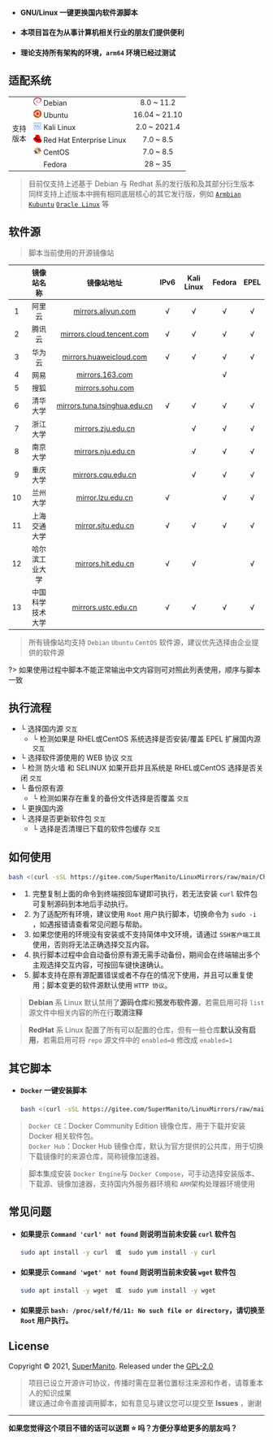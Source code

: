 - #### __GNU/Linux 一键更换国内软件源脚本__ <!-- {docsify-ignore} -->
- #### __本项目旨在为从事计算机相关行业的朋友们提供便利__ <!-- {docsify-ignore} -->
- #### __理论支持所有架构的环境，`arm64` 环境已经过测试__ <!-- {docsify-ignore} -->

## 适配系统

<table>
<tr>
    <td rowspan="7"> 支持<br/>版本<br/>
</tr>
<tr>
    <td><a href="https://www.debian.org"><img src="../img/icon/debian.svg" width="16" height="16"/></a>&nbsp;Debian</td>
    <td align="center">8.0 ~ 11.2</td>
</tr>
<tr>
    <td><a href="https://cn.ubuntu.com"><img src="../img/icon/ubuntu.svg" width="16" height="16"/></a>&nbsp;Ubuntu</td>
    <td align="center">16.04 ~ 21.10</td>
</tr>
<tr>
    <td><a href="https://www.kali.org"><img src="../img/icon/kali.svg" width="16" height="16"/></a>&nbsp;Kali Linux</td>
    <td align="center">2.0 ~ 2021.4</td>
</tr>
<tr>
    <td><a href="https://access.redhat.com/products/red-hat-enterprise-linux"><img src="../img/icon/redhat.svg" width="16" height="16"/></a>&nbsp;Red Hat Enterprise Linux</td>
    <td align="center">7.0 ~ 8.5</td>
</tr>
<tr>
    <td><a href="https://www.centos.org"><img src="../img/icon/centos.svg" width="16" height="16"/></a>&nbsp;CentOS</td>
    <td align="center">7.0 ~ 8.5</td>
</tr>
<tr>
    <td><a href="https://getfedora.org/zh_Hans_CN"><img src="../img/icon/fedora.ico" width="16" height="16"/></a>&nbsp;Fedora</td>
    <td align="center">28 ~ 35</td>
</tr>
</table>

> 目前仅支持上述基于 Debian 与 Redhat 系的发行版和及其部分衍生版本 \
> 同样支持上述版本中拥有相同底层核心的其它发行版，例如 [`Armbian`](https://www.armbian.com) [`Kubuntu`](https://kubuntu.org) [`Oracle Linux`](https://www.oracle.com/cn/technical-resources) 等

## 软件源
> 脚本当前使用的开源镜像站

| | 镜像站名称 | 镜像站地址 | IPv6 | Kali Linux | Fedora | EPEL |
| :------: | :------: | :------: | :------: | :------: | :------: | :------: |
| 1 | 阿里云 | [mirrors.aliyun.com](https://developer.aliyun.com/special/mirrors/notice) | √ | √ | √ | √ |
| 2 | 腾讯云 | [mirrors.cloud.tencent.com](https://mirrors.cloud.tencent.com) | √ | √ | √ | √ |
| 3 | 华为云 | [mirrors.huaweicloud.com](https://mirrors.huaweicloud.com) | √ | √ | √ | √ |
| 4 | 网易 | [mirrors.163.com](https://mirrors.163.com) |  |  | √ |  |
| 5 | 搜狐 | [mirrors.sohu.com](https://mirrors.sohu.com) |  |  |  |  |
| 6 | 清华大学 | [mirrors.tuna.tsinghua.edu.cn](https://mirrors.tuna.tsinghua.edu.cn) | √ | √ | √ | √ |
| 7 | 浙江大学 | [mirrors.zju.edu.cn](https://mirrors.zju.edu.cn) |  | √ | √ | √ |
| 8 | 南京大学 | [mirrors.nju.edu.cn](https://mirrors.nju.edu.cn) |  | √ | √ | √ |
| 9 | 重庆大学 | [mirrors.cqu.edu.cn](https://mirrors.cqu.edu.cn) |  | √ | √ | √ |
| 10 | 兰州大学 | [mirror.lzu.edu.cn](https://mirror.lzu.edu.cn) | √ |  | √ | √ |
| 11 | 上海交通大学 | [mirror.sjtu.edu.cn](https://mirror.sjtu.edu.cn) | √ | √ | √ | √ |
| 12 | 哈尔滨工业大学 | [mirrors.hit.edu.cn](https://mirrors.hit.edu.cn) | √ | √ |  | √ |
| 13 | 中国科学技术大学 | [mirrors.ustc.edu.cn](https://mirrors.ustc.edu.cn) | √ | √ | √ | √ |
> 所有镜像站均支持 `Debian` `Ubuntu` `CentOS` 软件源，建议优先选择由企业提供的软件源

?> 如果使用过程中脚本不能正常输出中文内容则可对照此列表使用，顺序与脚本一致

## 执行流程
- └ 选择国内源 `交互`
  - └ 检测如果是 RHEL或CentOS 系统选择是否安装/覆盖 EPEL 扩展国内源 `交互`
- └ 选择软件源使用的 WEB 协议 `交互`
- └ 检测 防火墙 和 SELINUX 如果开启并且系统是 RHEL或CentOS 选择是否关闭 `交互`
- └ 备份原有源
  - └ 检测如果存在重复的备份文件选择是否覆盖 `交互`
- └ 更换国内源
- └ 选择是否更新软件包 `交互`
  - └ 选择是否清理已下载的软件包缓存 `交互`

## 如何使用

```bash
bash <(curl -sSL https://gitee.com/SuperManito/LinuxMirrors/raw/main/ChangeMirrors.sh)
```

- 1. 完整复制上面的命令到终端按回车键即可执行，若无法安装 `curl` 软件包可复制源码到本地后手动执行。
- 2. 为了适配所有环境，建议使用 `Root` 用户执行脚本，切换命令为 `sudo -i` ，如遇报错请查看常见问题与帮助。
- 3. 如果您使用的环境没有安装或不支持简体中文环境，请通过 `SSH客户端工具` 使用，否则将无法正确选择交互内容。
- 4. 执行脚本过程中会自动备份原有源无需手动备份，期间会在终端输出多个主观选择交互内容，可按回车键快速确认。
- 5. 脚本支持在原有源配置错误或者不存在的情况下使用，并且可以重复使用；脚本变更的软件源默认使用 `HTTP 协议`。

> **Debian** 系 Linux 默认禁用了**源码仓库**和**预发布软件源**，若需启用可将 `list` 源文件中相关内容的所在行**取消注释**

> **RedHat** 系 Linux 配置了所有可以配置的仓库，但有一些仓库**默认没有启用**，若需启用可将 `repo` 源文件中的 `enabled=0` 修改成 `enabled=1`

## 其它脚本
- #### `Docker` 一键安装脚本 <!-- {docsify-ignore} -->

    ```bash
    bash <(curl -sSL https://gitee.com/SuperManito/LinuxMirrors/raw/main/DockerInstallation.sh)
    ```

> `Docker CE`：Docker Community Edition 镜像仓库，用于下载并安装 Docker 相关软件包。\
> `Docker Hub`：Docker Hub 镜像仓库，默认为官方提供的公共库，用于切换下载镜像时的来源仓库，简称镜像加速器。

> 脚本集成安装 `Docker Engine`与 `Docker Compose`，可手动选择安装版本、下载源、镜像加速器，支持国内外服务器环境和 `ARM`架构处理器环境使用

## 常见问题
- #### 如果提示 `Command 'curl' not found` 则说明当前未安装 `curl` 软件包 <!-- {docsify-ignore} -->

    ```bash
    sudo apt install -y curl  或  sudo yum install -y curl
    ```

- #### 如果提示 `Command 'wget' not found` 则说明当前未安装 `wget` 软件包 <!-- {docsify-ignore} -->

    ```bash
    sudo apt install -y wget  或  sudo yum install -y wget
    ```

- #### 如果提示 `bash: /proc/self/fd/11: No such file or directory`，请切换至 `Root` 用户执行。 <!-- {docsify-ignore} -->

## License
Copyright © 2021, [SuperManito](https://github.com/SuperManito). Released under the [GPL-2.0](https://github.com/SuperManito/LinuxMirrors/blob/main/LICENSE)
> 项目已设立开源许可协议，传播时需在显著位置标注来源和作者，请尊重本人的知识成果\
> 建议通过命令直接调用脚本，如有意见与建议您可以提交至 __Issues__ ，谢谢

***

__如果您觉得这个项目不错的话可以送颗 ⭐ 吗？方便分享给更多的朋友吗？__